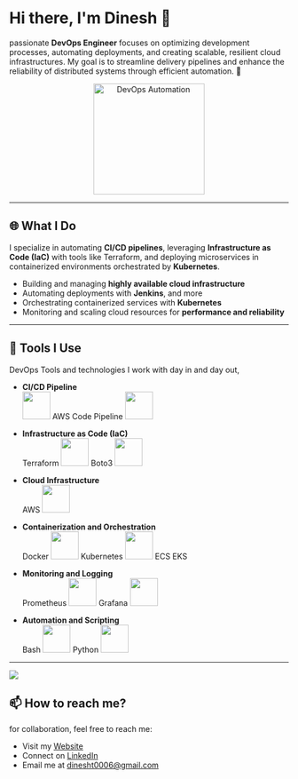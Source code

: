 # Hi there, I'm Dinesh 👋

 passionate **DevOps Engineer** focuses on optimizing development processes, automating deployments, and creating scalable, resilient cloud infrastructures. My goal is to streamline delivery pipelines and enhance the reliability of distributed systems through efficient automation. 🚀


<div align="center">
  <img src="https://media.giphy.com/media/qgQUggAC3Pfv687qPC/giphy.gif" alt="DevOps Automation" width="200" height="200"/>
</div>

---

## 🌐 What I Do

I specialize in automating **CI/CD pipelines**, leveraging **Infrastructure as Code (IaC)** with tools like Terraform, and deploying microservices in containerized environments orchestrated by **Kubernetes**. 

- Building and managing **highly available cloud infrastructure**
- Automating deployments with **Jenkins**, and more
- Orchestrating containerized services with **Kubernetes**
- Monitoring and scaling cloud resources for **performance and reliability**

---

## 🔧 Tools I Use

DevOps Tools and technologies I work with day in and day out,

* **CI/CD Pipeline**  
   <img src="https://upload.wikimedia.org/wikipedia/commons/thumb/e/e9/Jenkins_logo.svg/1200px-Jenkins_logo.svg.png" height="50" width="50"/>  AWS Code Pipeline <img src="https://upload.wikimedia.org/wikipedia/commons/9/93/Amazon_Web_Services_Logo.svg" height="50" width="50"/>  
  
* **Infrastructure as Code (IaC)**  
  Terraform <img src="https://www.datocms-assets.com/2885/1629941242-logo-terraform-main.png" height="50" width="50"/>  Boto3 <img src="https://user-images.githubusercontent.com/1513140/90444616-3a5dff00-e08e-11ea-9210-35c47f1945ea.png" height="50" width="50"/>  
  
* **Cloud Infrastructure**  
  AWS <img src="https://upload.wikimedia.org/wikipedia/commons/9/93/Amazon_Web_Services_Logo.svg" height="50" width="50"/>  
 
* **Containerization and Orchestration**  
  Docker <img src="https://www.docker.com/wp-content/uploads/2022/03/Moby-logo.png" height="50" width="50"/>   Kubernetes <img src="https://upload.wikimedia.org/wikipedia/commons/3/39/Kubernetes_logo_without_workmark.svg" height="50" width="50"/>  ECS EKS 
 
* **Monitoring and Logging**  
  Prometheus <img src="https://upload.wikimedia.org/wikipedia/commons/thumb/3/38/Prometheus_software_logo.svg/1200px-Prometheus_software_logo.svg.png" height="50" width="50"/> Grafana <img src="https://upload.wikimedia.org/wikipedia/commons/3/3b/Grafana_logo.svg" height="50" width="50"/>
  
* **Automation and Scripting**  
  Bash <img src="https://upload.wikimedia.org/wikipedia/commons/thumb/4/4b/Bash_Logo_Colored.svg/1200px-Bash_Logo_Colored.svg.png" height="50" width="50"/>  Python <img src="https://upload.wikimedia.org/wikipedia/commons/c/c3/Python-logo-notext.svg" height="50" width="50"/>

---

<img src="https://www.credly.com/badges/208f4cf8-dc44-43be-9687-f12eb5bc2729/public_url"/>

## 📫 How to reach me?

for collaboration, feel free to reach me:

- Visit my [Website]()
- Connect on [LinkedIn](https://www.linkedin.com/in/dinesht-0006-/)
- Email me at [dinesht0006@gmail.com](mailto:dinesht0006@gmail.com)


